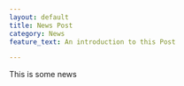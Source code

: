 ```yaml
---
layout: default
title: News Post
category: News
feature_text: An introduction to this Post

---
```

This is some news
